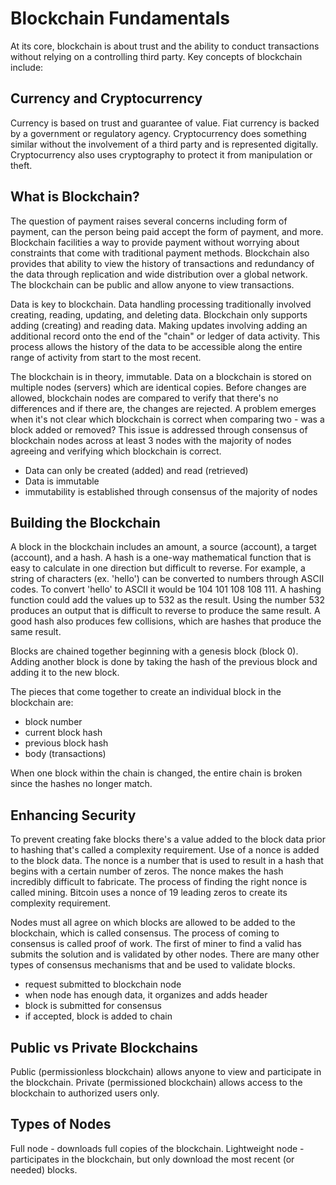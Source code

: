 # Blockchain Fundamentals

At its core, blockchain is about trust and the ability to conduct transactions without relying on a controlling third party. Key concepts of blockchain include:

## Currency and Cryptocurrency

Currency is based on trust and guarantee of value. Fiat currency is backed by a government or regulatory agency. Cryptocurrency does something similar without the involvement of a third party and is represented digitally. Cryptocurrency also uses cryptography to protect it from manipulation or theft.

## What is Blockchain?

The question of payment raises several concerns including form of payment, can the person being paid accept the form of payment, and more. Blockchain facilities a way to provide payment without worrying about constraints that come with traditional payment methods. Blockchain also provides that ability to view the history of transactions and redundancy of the data through replication and wide distribution over a global network. The blockchain can be public and allow anyone to view transactions.

Data is key to blockchain. Data handling processing traditionally involved creating, reading, updating, and deleting data. Blockchain only supports adding (creating) and reading data. Making updates involving adding an additional record onto the end of the "chain" or ledger of data activity. This process allows the history of the data to be accessible along the entire range of activity from start to the most recent.

The blockchain is in theory, immutable. Data on a blockchain is stored on multiple nodes (servers) which are identical copies. Before changes are allowed, blockchain nodes are compared to verify that there's no differences and if there are, the changes are rejected. A problem emerges when it's not clear which blockchain is correct when comparing two - was a block added or removed? This issue is addressed through consensus of blockchain nodes across at least 3 nodes with the majority of nodes agreeing and verifying which blockchain is correct.

- Data can only be created (added) and read (retrieved)
- Data is immutable
- immutability is established through consensus of the majority of nodes

## Building the Blockchain

A block in the blockchain includes an amount, a source (account), a target (account), and a hash. A hash is a one-way mathematical function that is easy to calculate in one direction but difficult to reverse. For example, a string of characters (ex. 'hello') can be converted to numbers through ASCII codes. To convert 'hello' to ASCII it would be 104 101 108 108 111. A hashing function could add the values up to 532 as the result. Using the number 532 produces an output that is difficult to reverse to produce the same result. A good hash also produces few collisions, which are hashes that produce the same result.

Blocks are chained together beginning with a genesis block (block 0). Adding another block is done by taking the hash of the previous block and adding it to the new block.

The pieces that come together to create an individual block in the blockchain are:

- block number
- current block hash
- previous block hash
- body (transactions)

When one block within the chain is changed, the entire chain is broken since the hashes no longer match.

## Enhancing Security

To prevent creating fake blocks there's a value added to the block data prior to hashing that's called a complexity requirement. Use of a nonce is added to the block data. The nonce is a number that is used to result in a hash that begins with a certain number of zeros. The nonce makes the hash incredibly difficult to fabricate. The process of finding the right nonce is called mining. Bitcoin uses a nonce of 19 leading zeros to create its complexity requirement.

Nodes must all agree on which blocks are allowed to be added to the blockchain, which is called consensus. The process of coming to consensus is called proof of work. The first of miner to find a valid has submits the solution and is validated by other nodes. There are many other types of consensus mechanisms that and be used to validate blocks.

- request submitted to blockchain node
- when node has enough data, it organizes and adds header
- block is submitted for consensus
- if accepted, block is added to chain

## Public vs Private Blockchains

Public (permissionless blockchain) allows anyone to view and participate in the blockchain. Private (permissioned blockchain) allows access to the blockchain to authorized users only.

## Types of Nodes

Full node - downloads full copies of the blockchain.
Lightweight node - participates in the blockchain, but only download the most recent (or needed) blocks.
